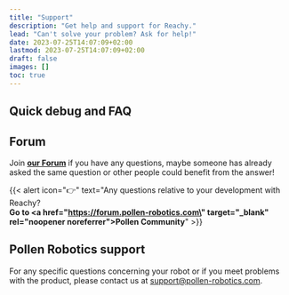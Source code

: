 ```yaml
---
title: "Support"
description: "Get help and support for Reachy."
lead: "Can't solve your problem? Ask for help!"
date: 2023-07-25T14:07:09+02:00
lastmod: 2023-07-25T14:07:09+02:00
draft: false
images: []
toc: true
---
```


## Quick debug and FAQ

## Forum

Join **[our Forum](https://forum.pollen-robotics.com)** if you have any questions, maybe someone has already asked the same question or other people could benefit from the answer!

{{< alert icon="👉" text="Any questions relative to your development with Reachy?</br><b>Go to <a href=\"https://forum.pollen-robotics.com\" target=\"_blank\" rel=\"noopener noreferrer\">Pollen Community</a></b>" >}}


## Pollen Robotics support

For any specific questions concerning your robot or if you meet problems with the product, please contact us at [support@pollen-robotics.com](mailto:support@pollen-robotics.com).